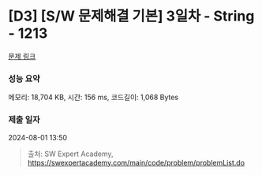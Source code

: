 # [D3] [S/W 문제해결 기본] 3일차 - String - 1213 

[문제 링크](https://swexpertacademy.com/main/code/problem/problemDetail.do?contestProbId=AV14P0c6AAUCFAYi) 

### 성능 요약

메모리: 18,704 KB, 시간: 156 ms, 코드길이: 1,068 Bytes

### 제출 일자

2024-08-01 13:50



> 출처: SW Expert Academy, https://swexpertacademy.com/main/code/problem/problemList.do